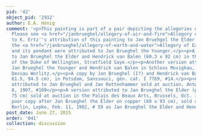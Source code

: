 ```yaml
---
pid: '42'
object_pid: '2912'
author: E.A. Honig
comment: '<p>This painting is part of a pair depicting the allegories of the elements.
  Please see <a href="/janbrueghel/allegory-of-air-and-fire">Allegory of Air and Fire</a>.</p><p>Prior
  to K. Ertz''s attribution of this painting to Jan Bruehgel the Elder (Ertz 2008-10),
  the <a href="/janbrueghel/allegory-of-earth-and-water">Allegory of Earth and Water</a>
  and its pendant were attributed to Jan Brueghel the Younger.</p><p>A version attributed
  to Jan Brueghel the Elder and Hendrick van Balen (60.3 x 92 cm) in the collection
  of the Duke of Wellington, Stratfield Saye.</p><p>Another version attributed to
  Jan Brueghel the Younger and Hendrick van Balen in Schloss Mosigkau, Kulturstiftung
  Dessau Worlitz.</p><p>A copy by Jan Brueghel (I?) and Hendrick van Balen (panel,
  61.5, 94.5 cm), in Potsdam, Sanssouci, gen. cat. I 7769, #14.</p><p>A loose variation
  attributed to Jan Brueghel and Jan Rottenhammer sold at auction, Antwerp, April
  8, 1907, #109</p><p>A version attributed to Jan Brueghel the Elder (panel, 48 x
  75 cm) sold at auction in the Palais des Beaux Arts, Brussels, Oct. 11, 1948, #38.</p><p>A
  poor copy after Jan Brueghel the Elder on copper (60 x 93 cm), sold at auction in
  Berlin, Lepke, Feb. 11, 1902, # 59 as Jan Brueghel the Elder and Hendrick van Balen.</p>'
post_date: June 27, 2015
order: '041'
collection: discussion
---
```

